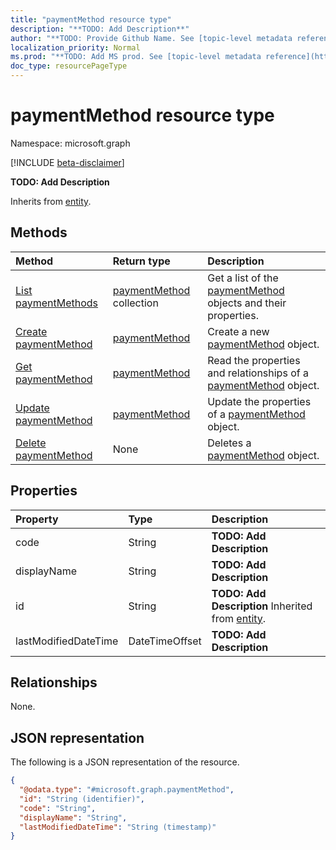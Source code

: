 ```yaml
---
title: "paymentMethod resource type"
description: "**TODO: Add Description**"
author: "**TODO: Provide Github Name. See [topic-level metadata reference](https://msgo.azurewebsites.net/add/document/guidelines/metadata.html#topic-level-metadata)**"
localization_priority: Normal
ms.prod: "**TODO: Add MS prod. See [topic-level metadata reference](https://msgo.azurewebsites.net/add/document/guidelines/metadata.html#topic-level-metadata)**"
doc_type: resourcePageType
---
```


# paymentMethod resource type

Namespace: microsoft.graph

[!INCLUDE [beta-disclaimer](../../includes/beta-disclaimer.md)]

**TODO: Add Description**


Inherits from [entity](../resources/entity.md).

## Methods
|Method|Return type|Description|
|:---|:---|:---|
|[List paymentMethods](../api/paymentmethod-list.md)|[paymentMethod](../resources/paymentmethod.md) collection|Get a list of the [paymentMethod](../resources/paymentmethod.md) objects and their properties.|
|[Create paymentMethod](../api/paymentmethod-create.md)|[paymentMethod](../resources/paymentmethod.md)|Create a new [paymentMethod](../resources/paymentmethod.md) object.|
|[Get paymentMethod](../api/paymentmethod-get.md)|[paymentMethod](../resources/paymentmethod.md)|Read the properties and relationships of a [paymentMethod](../resources/paymentmethod.md) object.|
|[Update paymentMethod](../api/paymentmethod-update.md)|[paymentMethod](../resources/paymentmethod.md)|Update the properties of a [paymentMethod](../resources/paymentmethod.md) object.|
|[Delete paymentMethod](../api/paymentmethod-delete.md)|None|Deletes a [paymentMethod](../resources/paymentmethod.md) object.|

## Properties
|Property|Type|Description|
|:---|:---|:---|
|code|String|**TODO: Add Description**|
|displayName|String|**TODO: Add Description**|
|id|String|**TODO: Add Description** Inherited from [entity](../resources/entity.md).|
|lastModifiedDateTime|DateTimeOffset|**TODO: Add Description**|

## Relationships
None.

## JSON representation
The following is a JSON representation of the resource.
<!-- {
  "blockType": "resource",
  "keyProperty": "id",
  "@odata.type": "microsoft.graph.paymentMethod",
  "baseType": "microsoft.graph.entity",
  "openType": false
}
-->
``` json
{
  "@odata.type": "#microsoft.graph.paymentMethod",
  "id": "String (identifier)",
  "code": "String",
  "displayName": "String",
  "lastModifiedDateTime": "String (timestamp)"
}
```

